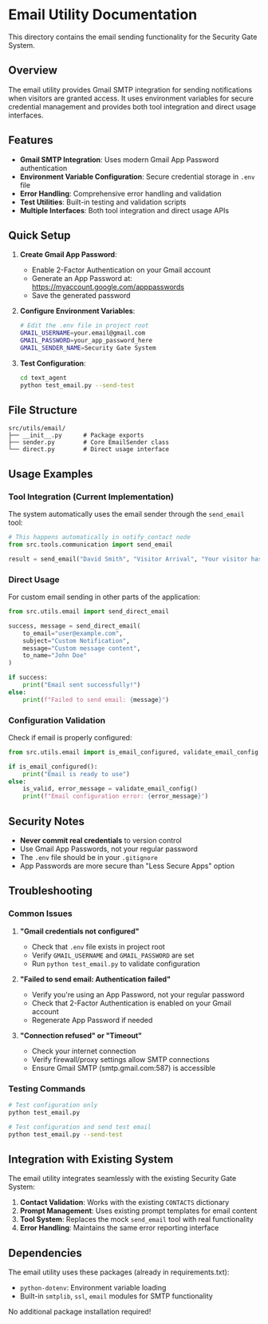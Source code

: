 # Email Utility Documentation

This directory contains the email sending functionality for the Security Gate System.

## Overview

The email utility provides Gmail SMTP integration for sending notifications when visitors are granted access. It uses environment variables for secure credential management and provides both tool integration and direct usage interfaces.

## Features

- **Gmail SMTP Integration**: Uses modern Gmail App Password authentication
- **Environment Variable Configuration**: Secure credential storage in `.env` file
- **Error Handling**: Comprehensive error handling and validation
- **Test Utilities**: Built-in testing and validation scripts
- **Multiple Interfaces**: Both tool integration and direct usage APIs

## Quick Setup

1. **Create Gmail App Password**:
   - Enable 2-Factor Authentication on your Gmail account
   - Generate an App Password at: https://myaccount.google.com/apppasswords
   - Save the generated password

2. **Configure Environment Variables**:
   ```bash
   # Edit the .env file in project root
   GMAIL_USERNAME=your.email@gmail.com
   GMAIL_PASSWORD=your_app_password_here
   GMAIL_SENDER_NAME=Security Gate System
   ```

3. **Test Configuration**:
   ```bash
   cd text_agent
   python test_email.py --send-test
   ```

## File Structure

```
src/utils/email/
├── __init__.py      # Package exports
├── sender.py        # Core EmailSender class
└── direct.py        # Direct usage interface
```

## Usage Examples

### Tool Integration (Current Implementation)
The system automatically uses the email sender through the `send_email` tool:

```python
# This happens automatically in notify_contact node
from src.tools.communication import send_email

result = send_email("David Smith", "Visitor Arrival", "Your visitor has arrived")
```

### Direct Usage
For custom email sending in other parts of the application:

```python
from src.utils.email import send_direct_email

success, message = send_direct_email(
    to_email="user@example.com",
    subject="Custom Notification",
    message="Custom message content",
    to_name="John Doe"
)

if success:
    print("Email sent successfully!")
else:
    print(f"Failed to send email: {message}")
```

### Configuration Validation
Check if email is properly configured:

```python
from src.utils.email import is_email_configured, validate_email_config

if is_email_configured():
    print("Email is ready to use")
else:
    is_valid, error_message = validate_email_config()
    print(f"Email configuration error: {error_message}")
```

## Security Notes

- **Never commit real credentials** to version control
- Use Gmail App Passwords, not your regular password
- The `.env` file should be in your `.gitignore`
- App Passwords are more secure than "Less Secure Apps" option

## Troubleshooting

### Common Issues

1. **"Gmail credentials not configured"**
   - Check that `.env` file exists in project root
   - Verify `GMAIL_USERNAME` and `GMAIL_PASSWORD` are set
   - Run `python test_email.py` to validate configuration

2. **"Failed to send email: Authentication failed"**
   - Verify you're using an App Password, not your regular password
   - Check that 2-Factor Authentication is enabled on your Gmail account
   - Regenerate App Password if needed

3. **"Connection refused" or "Timeout"**
   - Check your internet connection
   - Verify firewall/proxy settings allow SMTP connections
   - Ensure Gmail SMTP (smtp.gmail.com:587) is accessible

### Testing Commands

```bash
# Test configuration only
python test_email.py

# Test configuration and send test email
python test_email.py --send-test
```

## Integration with Existing System

The email utility integrates seamlessly with the existing Security Gate System:

1. **Contact Validation**: Works with the existing `CONTACTS` dictionary
2. **Prompt Management**: Uses existing prompt templates for email content
3. **Tool System**: Replaces the mock `send_email` tool with real functionality
4. **Error Handling**: Maintains the same error reporting interface

## Dependencies

The email utility uses these packages (already in requirements.txt):
- `python-dotenv`: Environment variable loading
- Built-in `smtplib`, `ssl`, `email` modules for SMTP functionality

No additional package installation required!
